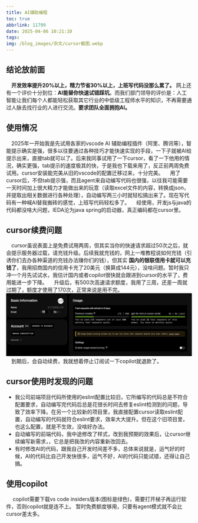```yaml
---
title: AI辅助编程
toc: true
abbrlink: 11799
date: 2025-04-06 10:21:10
tags:
img: /blog_images/杂文/cursor截图.webp
---
```


## 结论放前面
&emsp;__开发效率提升20%以上，精力节省30%以上，上班写代码没那么累了。__ 网上还有一个评价十分到位：__AI能替你快速试错踩坑__。而我们部门领导的评价是：人工智能让我们每个人都能轻松获取其它行业的中低级工程师水平的知识，不再需要通过人脉去找行业的人进行交流。__要求团队全面拥抱AI。__

## 使用情况
&emsp;2025年一开始我是先试用各家的vscode AI 辅助编程插件（阿里、腾讯等），智能提示确实是强，很多以往要通过各种技巧才能快速实现的手段，一下子就被AI给提示出来，直接tab就可以了。后来我同事试用了一下cursor，看了一下他用的情况，确实更强，tab提示的速度极其的快，于是我也下载来用了，反正前两周免费试用。cursor安装能完美从旧的vscode的配置迁移过来，十分完美。
&emsp;用了cursor后，不但tab提示强，而且agent来自动编写代码也很强，以往我可能需要一天时间加上很大精力才能做出来的玩意（读取excel文件的内容，转换成json，并提取出相关数据进行各种处理），自动编写两三小时就轻松搞出来了。现在写代码有一种喊AI替我搬砖的感觉，上班写代码轻松多了。
&emsp;经使用，开发js与java的代码都没啥大问题，IEDA沦为java spring的启动器，真正编码都在cursor里。

## cursor续费问题
&emsp;cursor虽说表面上是免费试用两周，但其实当你的快速请求超过50次之后，就会提示服务器过载，请充钱升级。后续我就充钱的，网上一堆教程说如何充钱（引诱你们去办各种渠道的充钱办法赚你们的钱），但其实 __国内的银联信用卡就可以充钱了__，我用招商国内的信用卡充了20美元（换算成144元），没啥问题。暂时我只冲一个月先试试水，我估计国内或者copilot很快就会跟进到cursor的水平了，费用能进一步下降。
&emsp;升级后，有500次高速请求额度，我用了三周，还差一周就过期了，额度才使用了170次，正常来说是用不完。
![cursor截图](/blog_images/杂文/cursor截图.webp)
&emsp;到期后，会自动续费，我就想着停止订阅试一下copilot就退款了。

## cursor使用时发现的问题
- 我公司前端项目代码所使用的eslint配置比较旧，它所编写的代码总是不符合配置要求，自动编写完代码后总是花很长时间去修复eslint检测到的问题，导致了效率下降。在另一个比较新的项目里，我直接配置cursor读取eslint配置，自动编写的代码就符合eslint要求，效率大大提升。但在这个旧项目里，也这么配置，就是不生效，没啥好办法。
- 自动编写的前端代码，我中途修改了样式，改到我预期的效果后，让cursor继续编写新需求，，它总是把我改的内容重新改回去。
- 有时修改AI的代码，跟我自己开发时间差不多，总体来说就是，运气好的时候，AI的代码比自己开发快很多，运气不好，AI的代码只能试错，还得让自己搞。

## 使用copilot
&emsp; copilot需要下载vs code insiders版本(图标是绿色)，需要打开梯子再运行软件，否则copilot就是连不上。 暂时免费额度够用，只要有agent模式就不会比cursor差太多。
